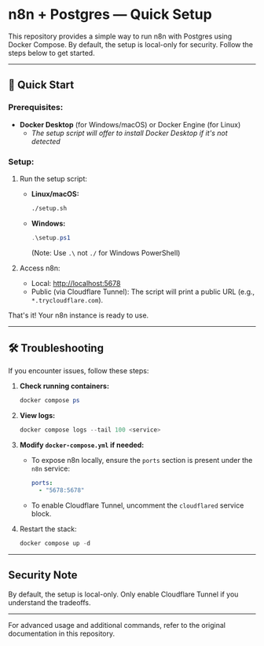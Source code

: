 # n8n + Postgres — Quick Setup

This repository provides a simple way to run n8n with Postgres using Docker Compose. By default, the setup is local-only for security. Follow the steps below to get started.

---

## 🚀 Quick Start

### Prerequisites:
- **Docker Desktop** (for Windows/macOS) or Docker Engine (for Linux)
  - *The setup script will offer to install Docker Desktop if it's not detected*

### Setup:
1. Run the setup script:
   - **Linux/macOS:**
     ```bash
     ./setup.sh
     ```
   - **Windows:**
     ```powershell
     .\setup.ps1
     ```
     (Note: Use `.\` not `./` for Windows PowerShell)

2. Access n8n:
   - Local: [http://localhost:5678](http://localhost:5678)
   - Public (via Cloudflare Tunnel): The script will print a public URL (e.g., `*.trycloudflare.com`).

That's it! Your n8n instance is ready to use.

---

## 🛠 Troubleshooting

If you encounter issues, follow these steps:

1. **Check running containers:**
   ```powershell
   docker compose ps
   ```

2. **View logs:**
   ```powershell
   docker compose logs --tail 100 <service>
   ```

3. **Modify `docker-compose.yml` if needed:**
   - To expose n8n locally, ensure the `ports` section is present under the `n8n` service:
     ```yaml
     ports:
       - "5678:5678"
     ```
   - To enable Cloudflare Tunnel, uncomment the `cloudflared` service block.

4. Restart the stack:
   ```powershell
   docker compose up -d
   ```

---

## Security Note

By default, the setup is local-only. Only enable Cloudflare Tunnel if you understand the tradeoffs.

---

For advanced usage and additional commands, refer to the original documentation in this repository.
